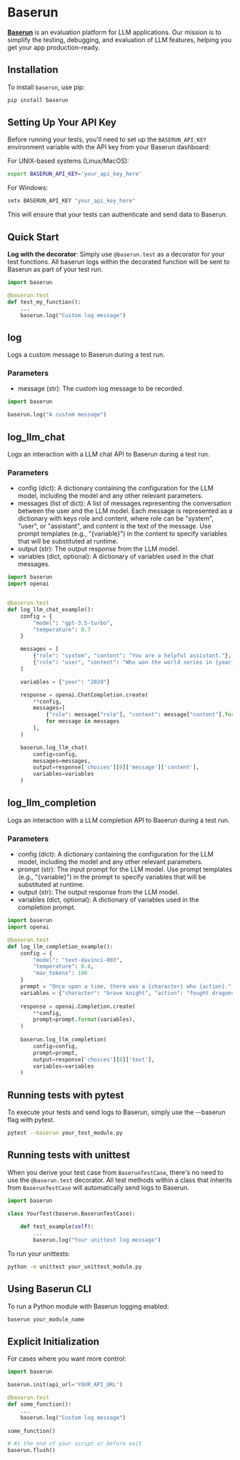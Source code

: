 # Baserun

**[Baserun](https://baserun.ai)** is an evaluation platform for LLM applications. Our mission is to simplify the testing, debugging, and evaluation of LLM features, helping you get your app production-ready.

## Installation

To install `baserun`, use pip:

```bash
pip install baserun
```

## Setting Up Your API Key

Before running your tests, you'll need to set up the `BASERUN_API_KEY` environment variable with the API key from your Baserun dashboard:

For UNIX-based systems (Linux/MacOS):
```bash
export BASERUN_API_KEY='your_api_key_here'
```

For Windows:
```bash
setx BASERUN_API_KEY "your_api_key_here"
```
This will ensure that your tests can authenticate and send data to Baserun.

## Quick Start

**Log with the decorator**: Simply use `@baserun.test` as a decorator for your test functions. All baserun logs within the decorated function will be sent to Baserun as part of your test run.

```python
import baserun

@baserun.test
def test_my_function():
    ...
    baserun.log("Custom log message")
```

## log
Logs a custom message to Baserun during a test run.

### Parameters
* message (str): The custom log message to be recorded.

```python
import baserun

baserun.log("A custom message")
```

## log_llm_chat
Logs an interaction with a LLM chat API to Baserun during a test run.

### Parameters
* config (dict): A dictionary containing the configuration for the LLM model, including the model and any other relevant parameters.
* messages (list of dict): A list of messages representing the conversation between the user and the LLM model. Each message is represented as a dictionary with keys role and content, where role can be "system", "user", or "assistant", and content is the text of the message. Use prompt templates (e.g., "{variable}") in the content to specify variables that will be substituted at runtime. 
* output (str): The output response from the LLM model. 
* variables (dict, optional): A dictionary of variables used in the chat messages.

```python
import baserun
import openai


@baserun.test
def log_llm_chat_example():
    config = {
        "model": "gpt-3.5-turbo",
        "temperature": 0.7
    }

    messages = [
        {"role": "system", "content": "You are a helpful assistant."},
        {"role": "user", "content": "Who won the world series in {year}?"}
    ]

    variables = {"year": "2020"}

    response = openai.ChatCompletion.create(
        **config,
        messages=[
            {"role": message["role"], "content": message["content"].format(variables)}
            for message in messages
        ],
    )

    baserun.log_llm_chat(
        config=config,
        messages=messages,
        output=response['choices'][0]['message']['content'],
        variables=variables
    )
```

## log_llm_completion
Logs an interaction with a LLM completion API to Baserun during a test run.

### Parameters
* config (dict): A dictionary containing the configuration for the LLM model, including the model and any other relevant parameters.
* prompt (str): The input prompt for the LLM model. Use prompt templates (e.g., "{variable}") in the prompt to specify variables that will be substituted at runtime.
* output (str): The output response from the LLM model. 
* variables (dict, optional): A dictionary of variables used in the completion prompt.

```python
import baserun
import openai

@baserun.test
def log_llm_completion_example():
    config = {
        "model": "text-davinci-003",
        "temperature": 0.8,
        "max_tokens": 100
    }
    prompt = "Once upon a time, there was a {character} who {action}."
    variables = {"character": "brave knight", "action": "fought dragons"}
    
    response = openai.Completion.create(
        **config,
        prompt=prompt.format(variables),
    )
    
    baserun.log_llm_completion(
        config=config,
        prompt=prompt,
        output=response['choices'][0]['text'],
        variables=variables
    )
```


## Running tests with pytest
To execute your tests and send logs to Baserun, simply use the --baserun flag with pytest.

```bash
pytest --baserun your_test_module.py
```

## Running tests with unittest
When you derive your test case from `BaserunTestCase`, there's no need to use the `@baserun.test` decorator. All test methods within a class that inherits from `BaserunTestCase` will automatically send logs to Baserun.
```python
import baserun

class YourTest(baserun.BaserunTestCase):
    
    def test_example(self):
        ...
        baserun.log("Your unittest log message")
```

To run your unittests:

```bash
python -m unittest your_unittest_module.py
```

## Using Baserun CLI
To run a Python module with Baserun logging enabled:

```bash
baserun your_module_name
```

## Explicit Initialization
For cases where you want more control:
```python
import baserun

baserun.init(api_url='YOUR_API_URL')

@baserun.test
def some_function():
    ...
    baserun.log("Custom log message")
    
some_function()

# At the end of your script or before exit
baserun.flush()
```